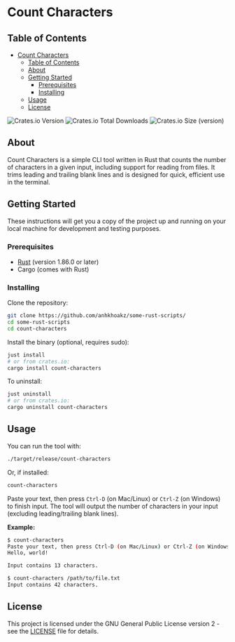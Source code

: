 # Count Characters

## Table of Contents

- [Count Characters](#count-characters)
  - [Table of Contents](#table-of-contents)
  - [About](#about)
  - [Getting Started](#getting-started)
    - [Prerequisites](#prerequisites)
    - [Installing](#installing)
  - [Usage](#usage)
  - [License](#license)

![Crates.io Version](https://img.shields.io/crates/v/count-characters?style=for-the-badge)
![Crates.io Total Downloads](https://img.shields.io/crates/d/count-characters?style=for-the-badge)
![Crates.io Size (version)](https://img.shields.io/crates/size/count-characters/0.1.1?style=for-the-badge)

## About

Count Characters is a simple CLI tool written in Rust that counts the number of characters in a given input, including support for reading from files. It trims leading and trailing blank lines and is designed for quick, efficient use in the terminal.

## Getting Started

These instructions will get you a copy of the project up and running on your local machine for development and testing purposes.

### Prerequisites

- [Rust](https://www.rust-lang.org/tools/install) (version 1.86.0 or later)
- Cargo (comes with Rust)

### Installing

Clone the repository:

```sh
git clone https://github.com/anhkhoakz/some-rust-scripts/
cd some-rust-scripts
cd count-characters
```

Install the binary (optional, requires sudo):

```sh
just install
# or from crates.io:
cargo install count-characters
```

To uninstall:

```sh
just uninstall
# or from crates.io:
cargo uninstall count-characters
```

## Usage

You can run the tool with:

```sh
./target/release/count-characters
```

Or, if installed:

```sh
count-characters
```

Paste your text, then press `Ctrl-D` (on Mac/Linux) or `Ctrl-Z` (on Windows) to finish input. The tool will output the number of characters in your input (excluding leading/trailing blank lines).

**Example:**

```sh
$ count-characters
Paste your text, then press Ctrl-D (on Mac/Linux) or Ctrl-Z (on Windows) to finish:
Hello, world!

Input contains 13 characters.
```

```sh
$ count-characters /path/to/file.txt
Input contains 42 characters.
```

## License

This project is licensed under the GNU General Public License version 2 - see the [LICENSE](LICENSE) file for details.
